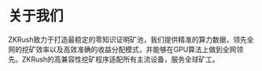 # 关于我们

ZKRush致力于打造最稳定的零知识证明矿池，我们提供精准的算力数据，领先全网的挖矿效率以及高效准确的收益分配模式，并能够在GPU算法上做到全网领先。ZKRush的高兼容性挖矿程序适配所有主流设备，服务全球矿工。